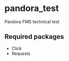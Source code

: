 # pandora_test
Pandora FMS technical test

<h2>Required packages</h2>


<ul>
<li>Click</li>
<li>Requests</li>


</ul>

